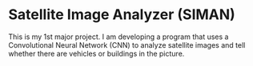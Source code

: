 # Satellite Image Analyzer (SIMAN)
This is my 1st major project. I am developing a program that uses a Convolutional Neural Network (CNN) to analyze satellite images and tell whether there are vehicles or buildings in the picture.